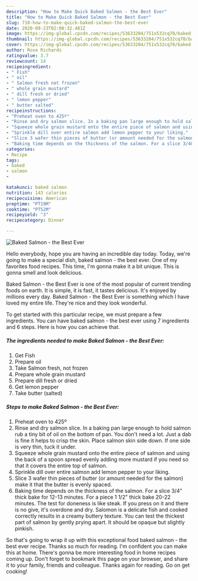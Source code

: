 ```yaml
---
description: "How to Make Quick Baked Salmon - the Best Ever"
title: "How to Make Quick Baked Salmon - the Best Ever"
slug: 710-how-to-make-quick-baked-salmon-the-best-ever
date: 2020-09-23T02:08:32.481Z
image: https://img-global.cpcdn.com/recipes/53633204/751x532cq70/baked-salmon-the-best-ever-recipe-main-photo.jpg
thumbnail: https://img-global.cpcdn.com/recipes/53633204/751x532cq70/baked-salmon-the-best-ever-recipe-main-photo.jpg
cover: https://img-global.cpcdn.com/recipes/53633204/751x532cq70/baked-salmon-the-best-ever-recipe-main-photo.jpg
author: Rose Richards
ratingvalue: 3.7
reviewcount: 14
recipeingredient:
- " Fish"
- " oil"
- " Salmon fresh not frozen"
- " whole grain mustard"
- " dill fresh or dried"
- " lemon pepper"
- " butter salted"
recipeinstructions:
- "Preheat oven to 425º"
- "Rinse and dry salmon slice. In a baking pan large enough to hold salmon rub a tiny bit of oil on the bottom of pan. You don&#39;t need a lot. Just a dab is fine it helps to crisp the skin. Place salmon skin side down. If one side is very thin, tuck it under."
- "Squeeze whole grain mustard onto the entire piece of salmon and using the back of a spoon spread evenly adding more mustard if you need so that it covers the entire top of salmon."
- "Sprinkle dill over entire salmon add lemon pepper to your liking."
- "Slice 3 wafer thin pieces of butter (or amount needed for the salmon) make it that the butter is evenly spaced."
- "Baking time depends on the thickness of the salmon. For a slice 3/4&#34; thick bake for 12-13 minutes. For a piece 1 1/2&#34; thick bake 20-22 minutes. The test for doneness is like steak. If you press on it and there is no give, it&#39;s overdone and dry. Salomon is a delicate fish and cooked correctly results in a creamy buttery texture. You can test the thickest part of salmon by gently prying apart. It should be opaque but slightly pinkish."
categories:
- Recipe
tags:
- baked
- salmon
- 

katakunci: baked salmon  
nutrition: 143 calories
recipecuisine: American
preptime: "PT19M"
cooktime: "PT52M"
recipeyield: "3"
recipecategory: Dinner

---
```



![Baked Salmon - the Best Ever](https://img-global.cpcdn.com/recipes/53633204/751x532cq70/baked-salmon-the-best-ever-recipe-main-photo.jpg)

Hello everybody, hope you are having an incredible day today. Today, we're going to make a special dish, baked salmon - the best ever. One of my favorites food recipes. This time, I'm gonna make it a bit unique. This is gonna smell and look delicious.



Baked Salmon - the Best Ever is one of the most popular of current trending foods on earth. It is simple, it is fast, it tastes delicious. It's enjoyed by millions every day. Baked Salmon - the Best Ever is something which I have loved my entire life. They're nice and they look wonderful.


To get started with this particular recipe, we must prepare a few ingredients. You can have baked salmon - the best ever using 7 ingredients and 6 steps. Here is how you can achieve that.

<!--inarticleads1-->

##### The ingredients needed to make Baked Salmon - the Best Ever:

1. Get  Fish
1. Prepare  oil
1. Take  Salmon fresh, not frozen
1. Prepare  whole grain mustard
1. Prepare  dill fresh or dried
1. Get  lemon pepper
1. Take  butter (salted)




<!--inarticleads2-->

##### Steps to make Baked Salmon - the Best Ever:

1. Preheat oven to 425º
1. Rinse and dry salmon slice. In a baking pan large enough to hold salmon rub a tiny bit of oil on the bottom of pan. You don&#39;t need a lot. Just a dab is fine it helps to crisp the skin. Place salmon skin side down. If one side is very thin, tuck it under.
1. Squeeze whole grain mustard onto the entire piece of salmon and using the back of a spoon spread evenly adding more mustard if you need so that it covers the entire top of salmon.
1. Sprinkle dill over entire salmon add lemon pepper to your liking.
1. Slice 3 wafer thin pieces of butter (or amount needed for the salmon) make it that the butter is evenly spaced.
1. Baking time depends on the thickness of the salmon. For a slice 3/4&#34; thick bake for 12-13 minutes. For a piece 1 1/2&#34; thick bake 20-22 minutes. The test for doneness is like steak. If you press on it and there is no give, it&#39;s overdone and dry. Salomon is a delicate fish and cooked correctly results in a creamy buttery texture. You can test the thickest part of salmon by gently prying apart. It should be opaque but slightly pinkish.




So that's going to wrap it up with this exceptional food baked salmon - the best ever recipe. Thanks so much for reading. I'm confident you can make this at home. There's gonna be more interesting food in home recipes coming up. Don't forget to bookmark this page on your browser, and share it to your family, friends and colleague. Thanks again for reading. Go on get cooking!
